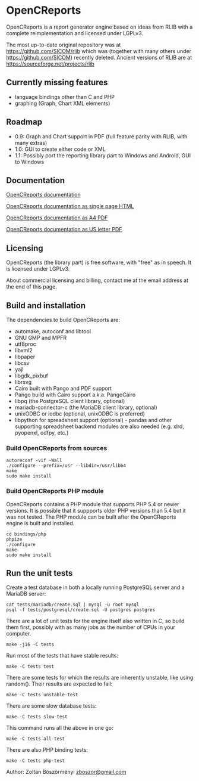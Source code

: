 # OpenCReports

OpenCReports is a report generator engine based on ideas from RLIB
with a complete reimplementation and licensed under LGPLv3.

The most up-to-date original repository was at https://github.com/SICOM/rlib
which was (together with many others under https://github.com/SICOM)
recently deleted. Ancient versions of RLIB are at https://sourceforge.net/projects/rlib

## Currently missing features

* language bindings other than C and PHP
* graphing (Graph, Chart XML elements)

## Roadmap

* 0.9: Graph and Chart support in PDF (full feature parity with RLIB, with many extras)
* 1.0: GUI to create either code or XML
* 1.1: Possibly port the reporting library part to Windows and Android, GUI to Windows

## Documentation

[OpenCReports documentation](https://zboszor.github.io/OpenCReports-docs/index.html)

[OpenCReports documentation as single page HTML](https://zboszor.github.io/OpenCReports-docs/OpenCReports.html)

[OpenCReports documentation as A4 PDF](https://zboszor.github.io/OpenCReports-A4.pdf)

[OpenCReports documentation as US letter PDF](https://zboszor.github.io/OpenCReports-US.pdf)

## Licensing

OpenCReports (the library part) is free software, with "free" as in speech.
It is licensed under LGPLv3.

About commercial licensing and billing, contact me at the email address at the end of this page.

## Build and installation

The dependencies to build OpenCReports are:

* automake, autoconf and libtool
* GNU GMP and MPFR
* utf8proc
* libxml2
* libpaper
* libcsv
* yajl
* libgdk_pixbuf
* librsvg
* Cairo built with Pango and PDF support
* Pango build with Cairo support a.k.a. PangoCairo
* libpq (the PostgreSQL client library, optional)
* mariadb-connector-c (the MariaDB client library, optional)
* unixODBC or iodbc (optional, unixODBC is preferred)
* libpython for spreadsheet support (optional) - pandas and other supporting spreadsheet backend modules are also needed (e.g. xlrd, pyopenxl, odfpy, etc.)

### Build OpenCReports from sources

```
autoreconf -vif -Wall
./configure --prefix=/usr --libdir=/usr/lib64
make
sudo make install
```

### Build OpenCReports PHP module

OpenCReports contains a PHP module that supports PHP 5.4 or newer versions.
It is possible that it suppports older PHP versions than 5.4 but it
was not tested.
The PHP module can be built after the OpenCReports engine is built and installed.

```
cd bindings/php
phpize
./configure
make
sudo make install
```

## Run the unit tests

Create a test database in both a locally running PostgreSQL server and
a MariaDB server:

```
cat tests/mariadb/create.sql | mysql -u root mysql
psql -f tests/postgresql/create.sql -U postgres postgres
```

There are a lot of unit tests for the engine itself also written in C,
so build them first, possibly with as many jobs as the number of CPUs
in your computer.

```
make -j16 -C tests
```

Run most of the tests that have stable results:

```
make -C tests test
```

There are some tests for which the results are inherently unstable,
like using random(). Their results are expected to fail:

```
make -C tests unstable-test
```

There are some slow database tests:

```
make -C tests slow-test
```

This command runs all the above in one go:

```
make -C tests all-test
```

There are also PHP binding tests:

```
make -C tests php-test
```

Author: Zoltán Böszörményi <zboszor@gmail.com>
